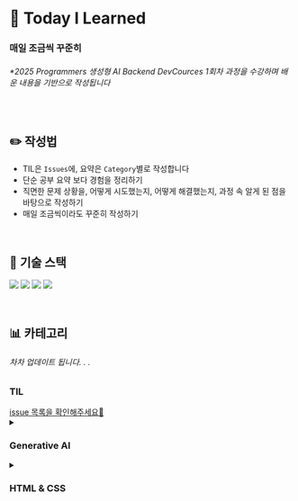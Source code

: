 # 📅 Today I Learned

### 매일 조금씩 꾸준히

###### _\*2025 Programmers 생성형 AI Backend DevCources 1회차 과정을 수강하며 배운 내용을 기반으로 작성됩니다_

<br>

## ✏️ 작성법

- TIL은 `Issues`에, 요약은 `Category`별로 작성합니다
- 단순 공부 요약 보다 경험을 정리하기
- 직면한 문제 상황을, 어떻게 시도했는지, 어떻게 해결했는지, 과정 속 알게 된 점을 바탕으로 작성하기
- 매일 조금씩이라도 꾸준히 작성하기

<br>

## 🔋 기술 스택

<img src="https://img.shields.io/badge/Django-092E20?style=for-the-badge&logo=Django&logoColor=white"> <img src="https://img.shields.io/badge/Python-3776AB?style=for-the-badge&logo=Python&logoColor=white"> <img src="https://img.shields.io/badge/HTML-E34F26?style=for-the-badge&logo=HTML5&logoColor=white"> <img src="https://img.shields.io/badge/javascript-F7DF1E?style=for-the-badge&logo=javascrpipt&logoColor=white">

<br>

## 📊 카테고리

###### 차차 업데이트 됩니다. . .

<h3>TIL </h3> 
<a href src="https://github.com/s0ooo0k/TIL/issues">issue 목록을 확인해주세요🚀</a>
<div>
<details>
  <summary>
    <h3>
      Generative AI
    </h3>
  </summary>
  <details>
      <summary>
        <b>ChatGPT</b>
      </summary>
      <ul>
        <li><a href src="https://github.com/s0ooo0k/TIL/blob/main/Generative%20AI/ChatGPT/ChatGPT_basic.md">GPT의 기초</a>
        </li>
        <li><a href src="https://github.com/s0ooo0k/TIL/blob/main/Generative%20AI/ChatGPT/Prompt_Engineering.md">프롬프트 엔지니어링</a>
        </li>
        <li><a href src="https://github.com/s0ooo0k/TIL/blob/main/Generative%20AI/ChatGPT/RTF_Framewok.md">RTF 프레임워크</a>
        </li>
      </ul>
  </details>
</div>
<div>
<details>
  <summary>
    <h3>
      HTML & CSS
    </h3>
  </summary>
  <details>
      <summary>
        <b>HTML</b>
      </summary>
      <ul>
        <li><a href src="https://github.com/s0ooo0k/TIL/blob/main/html_css/html/html_emmet.md">Emmet과 Emmet Cheet Sheet</a>
        </li>
        <li><a href src="https://github.com/s0ooo0k/TIL/blob/main/html_css/html/Favicon.md">Favicon과 Favicon이 안 나오는 에러</a>
        </li>
        <li><a href src="https://github.com/s0ooo0k/TIL/blob/main/html_css/html/MetaTag_SEO_OG.md">메타태그, SEO, OG</a>
        </li>
      </ul>
      <summary>
        <b>HTML</b>
      </summary>
      <ul>
        <li><a href src="https://github.com/s0ooo0k/TIL/blob/main/html_css/html/html_emmet.md">Emmet과 Emmet Cheet Sheet</a>
        </li>
        <li><a href src="https://github.com/s0ooo0k/TIL/blob/main/html_css/html/Favicon.md">Favicon과 Favicon이 안 나오는 에러</a>
        </li>
        <li><a href src="https://github.com/s0ooo0k/TIL/blob/main/html_css/html/MetaTag_SEO_OG.md">메타태그, SEO, OG</a>
        </li>
      </ul>
  </details>
</div>

<br>

